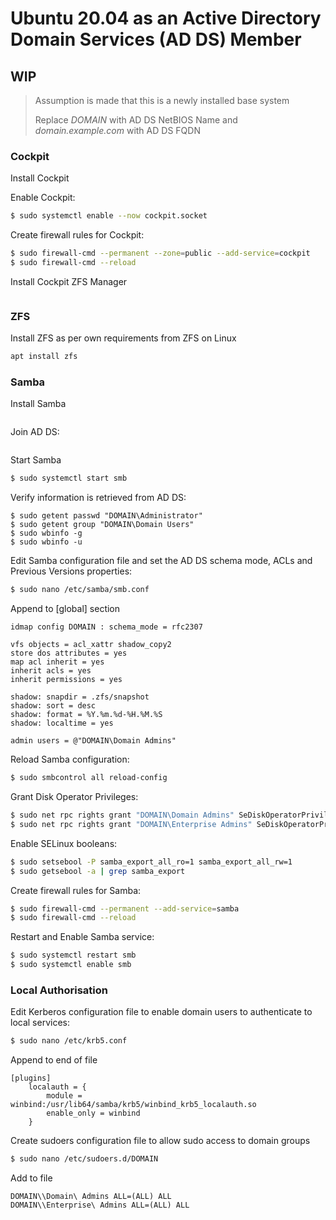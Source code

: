 # Ubuntu 20.04 as an Active Directory Domain Services (AD DS) Member

## WIP

> Assumption is made that this is a newly installed base system
>
> Replace *DOMAIN* with AD DS NetBIOS Name and *domain.example.com* with AD DS FQDN

### Cockpit

Install Cockpit



Enable Cockpit:

```bash
$ sudo systemctl enable --now cockpit.socket
```

Create firewall rules for Cockpit:

```bash
$ sudo firewall-cmd --permanent --zone=public --add-service=cockpit
$ sudo firewall-cmd --reload
```

Install Cockpit ZFS Manager

```bash

```

### ZFS

Install ZFS as per own requirements from ZFS on Linux

```bash
apt install zfs
```

### Samba

Install Samba

```bash
```

Join AD DS:

```bash
```

Start Samba

```bash
$ sudo systemctl start smb
```

Verify information is retrieved from AD DS:

```
$ sudo getent passwd "DOMAIN\Administrator"
$ sudo getent group "DOMAIN\Domain Users"
$ sudo wbinfo -g
$ sudo wbinfo -u
```

Edit Samba configuration file and set the AD DS schema mode, ACLs and Previous Versions properties:

```bash
$ sudo nano /etc/samba/smb.conf
```

Append to [global] section

```
idmap config DOMAIN : schema_mode = rfc2307

vfs objects = acl_xattr shadow_copy2
store dos attributes = yes
map acl inherit = yes
inherit acls = yes
inherit permissions = yes
				
shadow: snapdir = .zfs/snapshot
shadow: sort = desc
shadow: format = %Y.%m.%d-%H.%M.%S
shadow: localtime = yes

admin users = @"DOMAIN\Domain Admins"
```

Reload Samba configuration:

```bash
$ sudo smbcontrol all reload-config
```

Grant Disk Operator Privileges:

```bash
$ sudo net rpc rights grant "DOMAIN\Domain Admins" SeDiskOperatorPrivilege -U "DOMAIN\Administrator"
$ sudo net rpc rights grant "DOMAIN\Enterprise Admins" SeDiskOperatorPrivilege -U "DOMAIN\Administrator"
```
Enable SELinux booleans:

```bash
$ sudo setsebool -P samba_export_all_ro=1 samba_export_all_rw=1
$ sudo getsebool -a | grep samba_export
```
Create firewall rules for Samba:

```bash
$ sudo firewall-cmd --permanent --add-service=samba
$ sudo firewall-cmd --reload
```

Restart and Enable Samba service:

```bash
$ sudo systemctl restart smb
$ sudo systemctl enable smb
```

### Local Authorisation

Edit Kerberos configuration file to enable domain users to authenticate to local services:

```bash
$ sudo nano /etc/krb5.conf
```

Append to end of file

```
[plugins]
    localauth = {
        module = winbind:/usr/lib64/samba/krb5/winbind_krb5_localauth.so
        enable_only = winbind
    }
```

Create sudoers configuration file to allow sudo access to domain groups

```bash
$ sudo nano /etc/sudoers.d/DOMAIN
```

Add to file

```
DOMAIN\\Domain\ Admins ALL=(ALL) ALL
DOMAIN\\Enterprise\ Admins ALL=(ALL) ALL
```
